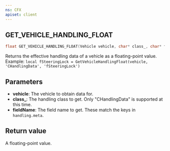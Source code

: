 ```yaml
---
ns: CFX
apiset: client
---
```

## GET_VEHICLE_HANDLING_FLOAT

```c
float GET_VEHICLE_HANDLING_FLOAT(Vehicle vehicle, char* class_, char* fieldName);
```

Returns the effective handling data of a vehicle as a floating-point value.
Example: `local fSteeringLock = GetVehicleHandlingFloat(vehicle, 'CHandlingData', 'fSteeringLock')`

## Parameters
* **vehicle**: The vehicle to obtain data for.
* **class_**: The handling class to get. Only "CHandlingData" is supported at this time.
* **fieldName**: The field name to get. These match the keys in `handling.meta`.

## Return value
A floating-point value.
